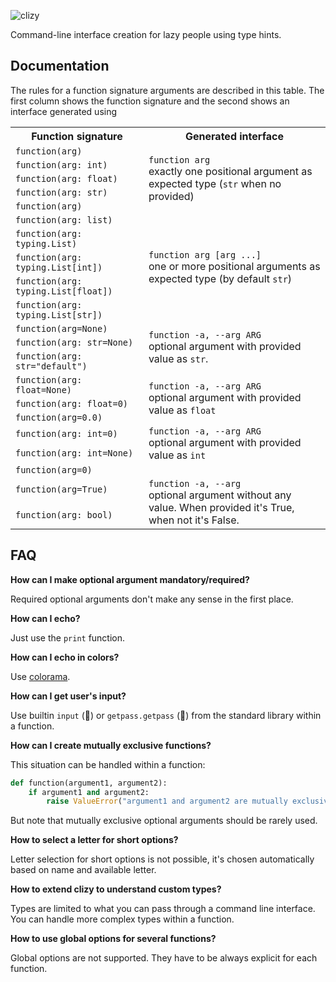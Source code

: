 ![clizy](clizy.gif)

Command-line interface creation for lazy people using type hints.

## Documentation

The rules for a function signature arguments are described in this table. The first column shows the function signature
and the second shows an interface generated using

<table>
  <tr>
    <th>Function signature</th>
    <th>Generated interface</th>
  </tr>
  <tr>
    <td>
      <code>function(arg)</code>
    </td>
    <td rowspan="5">
      <code>function arg</code><br/>
      exactly one positional argument as expected type (<code>str</code> when no provided)
    </td>
  </tr>
  <tr>
    <td>
      <code>function(arg: int)</code>
    </td>
  </tr>
  <tr>
    <td>
      <code>function(arg: float)</code>
    </td>
  </tr>
  <tr>
    <td>
      <code>function(arg: str)</code>
    </td>
  </tr>
  <tr>
    <td>
      <code>function(arg)</code>
    </td>
  </tr>
  <tr>
    <td>
      <code>function(arg: list)</code>
    </td>
    <td rowspan="5">
      <code>function arg [arg ...]</code><br/>
      one or more positional arguments as expected type (by default <code>str</code>)
    </td>
  </tr>
  <tr>
    <td>
      <code>function(arg: typing.List)</code>
    </td>
  </tr>
  <tr>
    <td>
      <code>function(arg: typing.List[int])</code>
    </td>
  </tr>
  <tr>
    <td>
      <code>function(arg: typing.List[float])</code>
    </td>
  </tr>
  <tr>
    <td>
      <code>function(arg: typing.List[str])</code>
    </td>
  </tr>
 <tr>
    <td>
      <code>function(arg=None)</code>
    </td>
    <td rowspan="3">
      <code>function -a, --arg ARG</code><br/>
      optional argument with provided value as <code>str</code>.
    </td>
  </tr>
  <tr>
    <td>
      <code>function(arg: str=None)</code>
    </td>
  </tr>
  <tr>
    <td>
      <code>function(arg: str="default")</code>
    </td>
  </tr>
  <tr>
    <td>
      <code>function(arg: float=None)</code>
    </td>
    <td rowspan="3">
      <code>function -a, --arg ARG</code><br/>
      optional argument with provided value as <code>float</code>
    </td>
  </tr>
  <tr>
    <td>
      <code>function(arg: float=0)</code>
    </td>
  </tr>
  <tr>
    <td>
      <code>function(arg=0.0)</code>
    </td>
  </tr>
  <tr>
    <td>
      <code>function(arg: int=0)</code>
    </td>
    <td rowspan="2">
      <code>function -a, --arg ARG</code><br/>
      optional argument with provided value as <code>int</code>
    </td>
  </tr>
  <tr>
    <td>
      <code>function(arg: int=None)</code>
    </td>
  </tr>
  <tr>
    <td>
      <code>function(arg=0)</code>
    </td>
  </tr>
  <tr>
    <td>
      <code>function(arg=True)</code>
    </td>
    <td rowspan="2">
      <code>function -a, --arg</code><br/>
      optional argument without any value. When provided it's True, when not it's False.
    </td>
  </tr>
  <tr>
    <td>
      <code>function(arg: bool)</code>
    </td>
  </tr>
</table>


## FAQ

**How can I make optional argument mandatory/required?**

Required optional arguments don't make any sense in the first place.

**How can I echo?**

Just use the `print` function.

**How can I echo in colors?**

Use [colorama](https://pypi.org/project/colorama/).

**How can I get user's input?**

Use builtin `input` (🔗) or `getpass.getpass` (🔗) from the standard library within a function.

**How can I create mutually exclusive functions?**

This situation can be handled within a function: 

```python
def function(argument1, argument2):
    if argument1 and argument2:
        raise ValueError("argument1 and argument2 are mutually exclusive")
```

But note that mutually exclusive optional arguments should be rarely used.

**How to select a letter for short options?**

Letter selection for short options is not possible, it's chosen automatically based on name and available letter.

**How to extend clizy to understand custom types?**

Types are limited to what you can pass through a command line interface. You can handle more complex types
within a function.  

**How to use global options for several functions?**

Global options are not supported. They have to be always explicit for each function.
